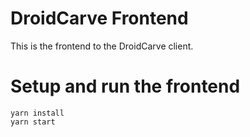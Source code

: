 # DroidCarve Frontend
This is the frontend to the DroidCarve client.

# Setup and run the frontend
```shell
yarn install
yarn start
```
